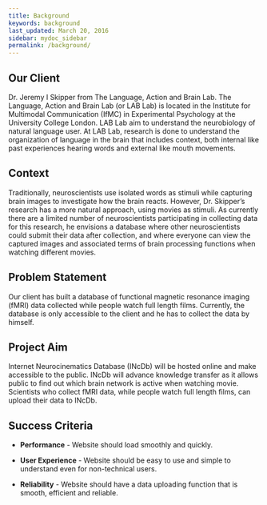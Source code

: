 ```yaml
---
title: Background
keywords: background
last_updated: March 20, 2016
sidebar: mydoc_sidebar
permalink: /background/
---
```


## Our Client

Dr. Jeremy I Skipper from The Language, Action and Brain Lab. The Language, Action and Brain Lab (or LAB Lab) is located in the Institute for Multimodal Communication (IfMC) in Experimental Psychology at the University College London. LAB Lab aim to understand the neurobiology of natural language user. At LAB Lab, research is done to understand the organization of language in the brain that includes context, both internal like past experiences hearing words and external like mouth movements.

## Context

Traditionally, neuroscientists use isolated words as stimuli while capturing brain images to investigate how the brain reacts. However, Dr. Skipper’s research has a more natural approach, using movies as stimuli. As currently there are a limited number of neuroscientists participating in collecting data for this research, he envisions a database where other neuroscientists could submit their data after collection, and where everyone can view the captured images and associated terms of brain processing functions when watching different movies.

## Problem Statement

Our client has built a database of functional magnetic resonance imaging (fMRI) data collected while people watch full length films. Currently, the database is only accessible to the client and he has to collect the data by himself.

## Project Aim

Internet Neurocinematics Database (INcDb) will be hosted online and make accessible to the public. INcDb will advance knowledge transfer as it allows public to find out which brain network is active when watching movie. Scientists who collect fMRI data, while people watch full length films, can upload their data to INcDb.

## Success Criteria

* __Performance__ - Website should load smoothly and quickly.

* __User Experience__ - Website should be easy to use and simple to understand even for non-technical users.

* __Reliability__ - Website should have a data uploading function that is smooth, efficient and reliable. 